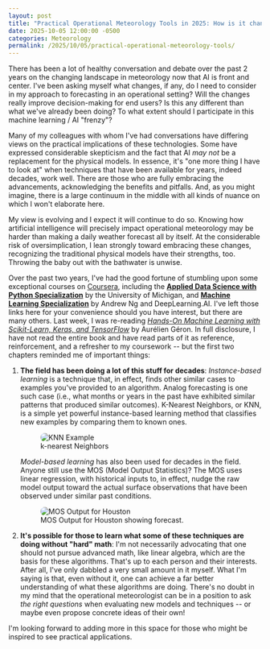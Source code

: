 ```yaml
---
layout: post
title: "Practical Operational Meteorology Tools in 2025: How is it changing in the AI era?"
date: 2025-10-05 12:00:00 -0500
categories: Meteorology
permalink: /2025/10/05/practical-operational-meteorology-tools/
---
```


There has been a lot of healthy conversation and debate over the past 2 years on the changing landscape in meteorology now that AI is front and center. I've been asking myself what changes, if any, do I need to consider in my approach to forecasting in an operational setting? Will the changes really improve decision-making for end users? Is this any different than what we've already been doing? To what extent should I participate in this machine learning / AI "frenzy"?

Many of my colleagues with whom I've had conversations have differing views on the practical implications of these technologies. Some have expressed considerable skepticism and the fact that AI *may not* be a replacement for the physical models. In essence, it's "one more thing I have to look at" when techniques that have been available for years, indeed decades, work well. There are those who are fully embracing the advancements, acknowledging the benefits and pitfalls. And, as you might imagine, there is a large continuum in the middle with all kinds of nuance on which I won't elaborate here.

My view is evolving and I expect it will continue to do so. Knowing how artificial intelligence will precisely impact operational meteorology may be harder than making a daily weather forecast all by itself. At the considerable risk of oversimplication, I lean strongly toward embracing these changes, recognizing the traditional physical models have their strengths, too. Throwing the baby out with the bathwater is unwise.

Over the past two years, I've had the good fortune of stumbling upon some exceptional courses on [Coursera](https://www.coursera.org/), 
including the [**Applied Data Science with Python Specialization**](https://www.coursera.org/specializations/data-science-python) by the University of Michigan, 
and [**Machine Learning Specialization**](https://www.coursera.org/specializations/machine-learning-introduction) by Andrew Ng and DeepLearning.AI. I've left those links here for your convenience should you have interest, but there are many others.  Last week, I was re-reading [*Hands-On Machine Learning with Scikit-Learn, Keras, and TensorFlow*](https://www.oreilly.com/library/view/hands-on-machine-learning/9781098125967/) by Aurélien Géron. In full disclosure, I have not read the entire book and have read parts of it as reference, reinforcement, and a refresher to my coursework -- but the first two chapters reminded me of important things:
<ol>
<li><strong>The field has been doing a lot of this stuff for decades</strong>: <em>Instance-based learning</em> is a technique that, in effect, finds other similar cases to examples you've provided to an algorithm. Analog forecasting is one such case (i.e., what months or years in the past have exhibited similar patterns that produced similar outcomes). K-Nearest Neighbors, or KNN, is a simple yet powerful instance-based learning method that classifies new examples by comparing them to known ones.

<figure>
  <img src="{{ '/assets/images/knn_example.png' | relative_url }}" alt="KNN Example" style="max-width: 90%; border-radius: 8px;">
  <figcaption>k-nearest Neighbors</figcaption>
</figure>

<em>Model-based learning</em> has also been used for decades in the field. Anyone still use the MOS (Model Output Statistics)? The MOS uses linear regression, with historical inputs to, in effect, nudge the raw model output toward the actual surface observations that have been observed under similar past conditions.

<figure>
  <img src="{{ '/assets/images/mos_example.png' | relative_url }}" alt="MOS Output for Houston" style="max-width: 90%; border-radius: 8px;">
  <figcaption>MOS Output for Houston showing forecast.</figcaption>
</figure>
</li>

<li><strong>It's possible for those to learn what some of these techniques are doing without "hard" math</strong>: I'm not necessarily advocating that one should not pursue advanced math, like linear algebra, which are the basis for these algorithms. That's up to each person and their interests. After all, I've only dabbled a very small amount in it myself. What I'm saying is that, even without it, one can achieve a far better understanding of what these algorithms are doing. There's no doubt in my mind that the operational meteorologist can be in a position to ask <em>the right questions</em> when evaluating new models and techniques -- or maybe even propose concrete ideas of their own!</li>
</ol>

I'm looking forward to adding more in this space for those who might be inspired to see practical applications.